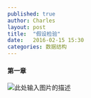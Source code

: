```yaml
---
published: true
author: Charles
layout: post
title:  "假设检验"
date:   2016-02-15 15:30
categories: 数据结构
---
```


#### 第一章

![此处输入图片的描述][1]


  [1]: http://7xjbdi.com1.z0.glb.clouddn.com/data_structure_1_1.png